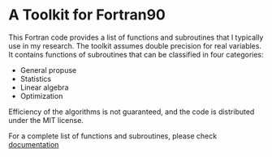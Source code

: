 # <a name="inicio"></a>A Toolkit for Fortran90

This Fortran code provides a list of functions and subroutines that I typically use in my research. The toolkit assumes double precision for real variables. It contains functions of subroutines that can be classified in four categories:
- General propuse
- Statistics
- Linear algebra
- Optimization

Efficiency of the algorithms is not guaranteed, and the code is distributed under the MIT license.

For a complete list of functions and subroutines, please check [documentation](dasdas)
